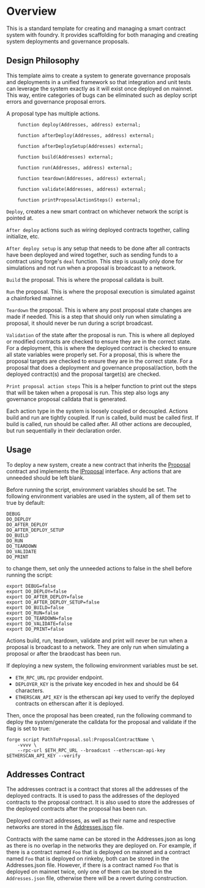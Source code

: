 # Overview

This is a standard template for creating and managing a smart contract system
with foundry. It provides scaffolding for both managing and creating system
deployments and governance proposals.

## Design Philosophy

This template aims to create a system to generate governance proposals and
deployments in a unified framework so that integration and unit tests can
leverage the system exactly as it will exist once deployed on mainnet. This way,
entire categories of bugs can be eliminated such as deploy script errors and
governance proposal errors.

A proposal type has multiple actions.

```
    function deploy(Addresses, address) external;

    function afterDeploy(Addresses, address) external;

    function afterDeploySetup(Addresses) external;

    function build(Addresses) external;

    function run(Addresses, address) external;

    function teardown(Addresses, address) external;

    function validate(Addresses, address) external;

    function printProposalActionSteps() external;
```

`Deploy`, creates a new smart contract on whichever network the script is
pointed at.

`After deploy` actions such as wiring deployed contracts together, calling
initialize, etc.

`After deploy setup` is any setup that needs to be done after all contracts have
been deployed and wired together, such as sending funds to a contract using
forge's `deal` function. This step is usually only done for simulations and not
run when a proposal is broadcast to a network.

`Build` the proposal. This is where the proposal calldata is built.

`Run` the proposal. This is where the proposal execution is simulated against a
chainforked mainnet.

`Teardown` the proposal. This is where any post proposal state changes are made
if needed. This is a step that should only run when simulating a proposal, it
should never be run during a script broadcast.

`Validation` of the state after the proposal is run. This is where all deployed
or modified contracts are checked to ensure they are in the correct state. For a
deployment, this is where the deployed contract is checked to ensure all state
variables were properly set. For a proposal, this is where the proposal targets
are checked to ensure they are in the correct state. For a proposal that does a
deployment and governance proposal/action, both the deployed contract(s) and the
proposal target(s) are checked.

`Print proposal action steps` This is a helper function to print out the steps
that will be taken when a proposal is run. This step also logs any governance
proposal calldata that is generated.

Each action type in the system is loosely coupled or decoupled. Actions build
and run are tightly coupled. If run is called, build must be called first. If
build is called, run should be called after. All other actions are decoupled,
but run sequentially in their declaration order.

## Usage

To deploy a new system, create a new contract that inherits the
[Proposal](./proposals/proposalTypes/Proposal.sol) contract and implements the
[IProposal](./proposals/proposalTypes/IProposal.sol) interface. Any actions that
are unneeded should be left blank.

Before running the script, environment variables should be set. The following
environment variables are used in the system, all of them set to true by
default:

```
DEBUG
DO_DEPLOY
DO_AFTER_DEPLOY
DO_AFTER_DEPLOY_SETUP
DO_BUILD
DO_RUN
DO_TEARDOWN
DO_VALIDATE
DO_PRINT
```

to change them, set only the unneeded actions to false in the shell before
running the script:

```
export DEBUG=false
export DO_DEPLOY=false
export DO_AFTER_DEPLOY=false
export DO_AFTER_DEPLOY_SETUP=false
export DO_BUILD=false
export DO_RUN=false
export DO_TEARDOWN=false
export DO_VALIDATE=false
export DO_PRINT=false
```

Actions build, run, teardown, validate and print will never be run when a
proposal is broadcast to a network. They are only run when simulating a proposal
or after the braodcast has been run.

If deploying a new system, the following environment variables must be set.

- `ETH_RPC_URL` rpc provider endpoint.
- `DEPLOYER_KEY` is the private key encoded in hex and should be 64 characters.
- `ETHERSCAN_API_KEY` is the etherscan api key used to verify the deployed
  contracts on etherscan after it is deployed.

Then, once the proposal has been created, run the following command to deploy
the system/generate the calldata for the proposal and validate if the flag is
set to true:

```
forge script PathToProposal.sol:ProposalContractName \
    -vvvv \
    --rpc-url $ETH_RPC_URL --broadcast --etherscan-api-key $ETHERSCAN_API_KEY --verify
```

## Addresses Contract

The addresses contract is a contract that stores all the addresses of the
deployed contracts. It is used to pass the addresses of the deployed contracts
to the proposal contract. It is also used to store the addresses of the deployed
contracts after the proposal has been run.

Deployed contract addresses, as well as their name and respective networks are
stored in the [Addresses.json](./addresses/Addresses.json) file.

Contracts with the same name can be stored in the Addresses.json as long as
there is no overlap in the networks they are deployed on. For example, if there
is a contract named `Foo` that is deployed on mainnet and a contract named `Foo`
that is deployed on rinkeby, both can be stored in the Addresses.json file.
However, if there is a contract named `Foo` that is deployed on mainnet twice,
only one of them can be stored in the `Addresses.json` file, otherwise there
will be a revert during construction.
